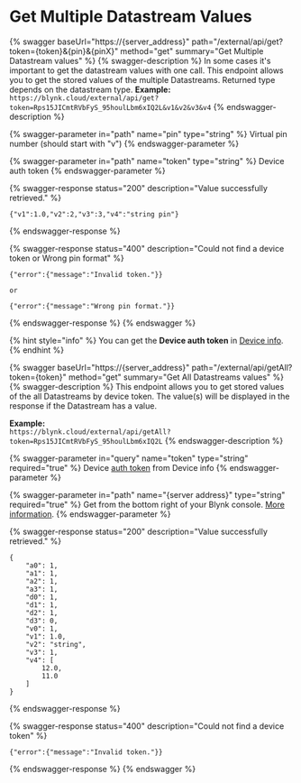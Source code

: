 # Get Multiple Datastream Values

{% swagger baseUrl="https://{server_address}" path="/external/api/get?token={token}&{pin}&{pinX}" method="get" summary="Get Multiple Datastream values" %}
{% swagger-description %}
In some cases it's important to get the datastream values with one call. This endpoint allows you to get the stored values of the multiple Datastreams. Returned type depends on the datastream type. **Example:**\
`https://blynk.cloud/external/api/get?token=Rps15JICmtRVbFyS_95houlLbm6xIQ2L&v1&v2&v3&v4`
{% endswagger-description %}

{% swagger-parameter in="path" name="pin" type="string" %}
Virtual pin number (should start with "v")
{% endswagger-parameter %}

{% swagger-parameter in="path" name="token" type="string" %}
Device auth token
{% endswagger-parameter %}

{% swagger-response status="200" description="Value successfully retrieved." %}
```
{"v1":1.0,"v2":2,"v3":3,"v4":"string pin"}
```
{% endswagger-response %}

{% swagger-response status="400" description="Could not find a device token
or
Wrong pin format" %}
```
{"error":{"message":"Invalid token."}}

or

{"error":{"message":"Wrong pin format."}}
```
{% endswagger-response %}
{% endswagger %}

{% hint style="info" %}
You can get the **Device auth token** in [Device info](https://bit.ly/BlynkSimpleAuth).
{% endhint %}

{% swagger baseUrl="https://{server_address}" path="/external/api/getAll?token={token}" method="get" summary="Get All Datastreams values" %}
{% swagger-description %}
This endpoint allows you to get stored values of the all Datastreams by device token. The value(s) will be displayed in the response if the Datastream has a value.

**Example:**\
`https://blynk.cloud/external/api/getAll?token=Rps15JICmtRVbFyS_95houlLbm6xIQ2L`
{% endswagger-description %}

{% swagger-parameter in="query" name="token" type="string" required="true" %}
Device [auth token](../../concepts/device.md#authtoken) from Device info
{% endswagger-parameter %}

{% swagger-parameter in="path" name="{server address}" type="string" required="true" %}
Get from the bottom right of your Blynk console. [More information](troubleshooting.md).
{% endswagger-parameter %}

{% swagger-response status="200" description="Value successfully retrieved." %}
```
{
    "a0": 1,
    "a1": 1,
    "a2": 1,
    "a3": 1,
    "d0": 1,
    "d1": 1,
    "d2": 1,
    "d3": 0,
    "v0": 1,
    "v1": 1.0,
    "v2": "string",
    "v3": 1,
    "v4": [
        12.0,
        11.0
    ]
}
```
{% endswagger-response %}

{% swagger-response status="400" description="Could not find a device token" %}
```
{"error":{"message":"Invalid token."}}
```
{% endswagger-response %}
{% endswagger %}
